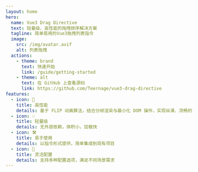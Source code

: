 ```yaml
---
layout: home
hero:
  name: Vue3 Drag Directive
  text: 轻量级、高性能的拖拽排序解决方案
  tagline: 简单易用的Vue3拖拽列表指令
  image:
    src: /img/avatar.avif
    alt: 列表拖拽
  actions:
    - theme: brand
      text: 快速开始
      link: /guide/getting-started
    - theme: alt
      text: 在 GitHub 上查看源码
      link: https://github.com/Teernage/vue3-drag-directive
features:
  - icon: 🚀
    title: 高性能
    details: 基于 FLIP 动画算法，结合分帧渲染与最小化 DOM 操作，实现丝滑、流畅的拖拽体验。
  - icon: 💡
    title: 轻量级
    details: 无外部依赖，体积小，加载快
  - icon: 🛠️
    title: 易于使用
    details: 以指令形式提供，简单集成到现有项目
  - icon: 🔌
    title: 灵活配置
    details: 支持多种配置选项，满足不同场景需求
---
```

